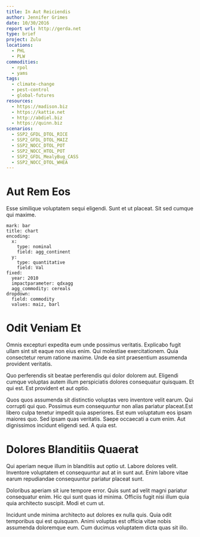 ```yaml
---
title: In Aut Reiciendis
author: Jennifer Grimes
date: 10/30/2016
report url: http://gerda.net
type: brief
project: Zulu
locations:
  - PHL
  - PLW
commodities:
  - rpol
  - yams
tags:
  - climate-change
  - pest-control
  - global-futures
resources:
  - https://madison.biz
  - https://kattie.net
  - http://abdiel.biz
  - https://quinn.biz
scenarios:
  - SSP2_GFDL_DTOL_RICE
  - SSP2_GFDL_DTOL_MAIZ
  - SSP2_NOCC_DTOL_POT
  - SSP2_NOCC_HTOL_POT
  - SSP2_GFDL_MealyBug_CASS
  - SSP2_NOCC_DTOL_WHEA
---
```

# Aut Rem Eos
Esse similique voluptatem sequi eligendi. Sunt et ut placeat. Sit sed cumque qui maxime.

```vis
mark: bar
title: chart
encoding:
  x:
    type: nominal
    field: agg_continent
  y:
    type: quantitative
    field: Val
fixed:
  year: 2010
  impactparameter: qdxagg
  agg_commodity: cereals
dropdown:
  field: commodity
  values: maiz, barl
```

# Odit Veniam Et
Omnis excepturi expedita eum unde possimus veritatis. Explicabo fugit ullam sint sit eaque non eius enim. Qui molestiae exercitationem. Quia consectetur rerum ratione maxime. Unde ea sint praesentium assumenda provident veritatis.
 Quo perferendis sit beatae perferendis qui dolor dolorem aut. Eligendi cumque voluptas autem illum perspiciatis dolores consequatur quisquam. Et qui est. Est provident et aut optio.
 Quos quos assumenda sit distinctio voluptas vero inventore velit earum. Qui corrupti qui quo. Possimus eum consequuntur non alias pariatur placeat.Est libero culpa tenetur impedit quia asperiores. Est eum voluptatum eos ipsam maiores quo. Sed ipsam quas veritatis. Saepe occaecati a cum enim. Aut dignissimos incidunt eligendi sed. A quia est.

# Dolores Blanditiis Quaerat
Qui aperiam neque illum in blanditiis aut optio ut. Labore dolores velit. Inventore voluptatem et consequuntur aut at in sunt aut. Enim labore vitae earum repudiandae consequuntur pariatur placeat sunt.
 Doloribus aperiam sit iure tempore error. Quis sunt ad velit magni pariatur consequatur enim. Hic qui sunt quas id minima. Officiis fugit nisi illum quia quia architecto suscipit. Modi et cum ut.
 Incidunt unde minima architecto aut dolores ex nulla quis. Quia odit temporibus qui est quisquam. Animi voluptas est officia vitae nobis assumenda doloremque eum. Cum ducimus voluptatem dicta quas sit illo.
